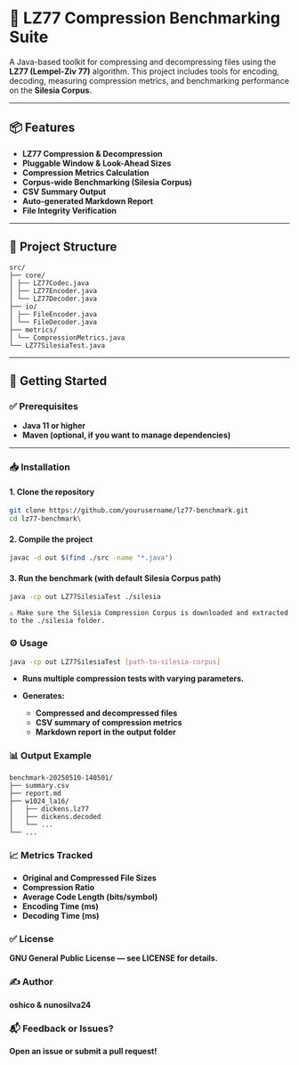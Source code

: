 # 🔧 LZ77 Compression Benchmarking Suite

A Java-based toolkit for compressing and decompressing files using the **LZ77 (Lempel-Ziv 77)** algorithm. This project includes tools for encoding, decoding, measuring compression metrics, and benchmarking performance on the **Silesia Corpus**.

---

## 📦 Features

- **LZ77 Compression & Decompression**
- **Pluggable Window & Look-Ahead Sizes**
- **Compression Metrics Calculation**
- **Corpus-wide Benchmarking (Silesia Corpus)**
- **CSV Summary Output**
- **Auto-generated Markdown Report**
- **File Integrity Verification**

---

## 📁 Project Structure

```
src/
├── core/
│ ├── LZ77Codec.java
│ ├── LZ77Encoder.java
│ └── LZ77Decoder.java
├── io/
│ ├── FileEncoder.java
│ └── FileDecoder.java
├── metrics/
│ └── CompressionMetrics.java
└── LZ77SilesiaTest.java
```


---

## 🚀 Getting Started

### ✅ Prerequisites

- **Java 11 or higher**
- **Maven (optional, if you want to manage dependencies)**

---

### 📥 Installation

#### 1. Clone the repository

```bash
git clone https://github.com/yourusername/lz77-benchmark.git
cd lz77-benchmark\
```

#### 2. Compile the project

```bash
javac -d out $(find ./src -name "*.java")
```

#### 3. Run the benchmark (with default Silesia Corpus path)

```bash
java -cp out LZ77SilesiaTest ./silesia
```

    ⚠️ Make sure the Silesia Compression Corpus is downloaded and extracted to the ./silesia folder.

### ⚙️ Usage

```bash
java -cp out LZ77SilesiaTest [path-to-silesia-corpus]
```

- **Runs multiple compression tests with varying parameters.**

- **Generates:**
    - **Compressed and decompressed files**
    - **CSV summary of compression metrics**
    - **Markdown report in the output folder**

### 📊 Output Example

```
benchmark-20250510-140501/ 
├── summary.csv
├── report.md
├── w1024_la16/
│   ├── dickens.lz77
│   ├── dickens.decoded
│   └── ...
└── ...
```

### 📈 Metrics Tracked

- **Original and Compressed File Sizes**
- **Compression Ratio**
- **Average Code Length (bits/symbol)**
- **Encoding Time (ms)**
- **Decoding Time (ms)**

### ✅ License

**GNU General Public License — see LICENSE for details.**

### ✍️ Author

**oshico & nunosilva24**

### 📬 Feedback or Issues?

**Open an issue or submit a pull request!**

